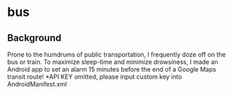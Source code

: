 # bus

## Background
Prone to the humdrums of public transportation, I frequently doze off on the bus or train. To maximize sleep-time and minimize drowsiness, I made an Android app to set an alarm 15 minutes before the end of a Google Maps transit route!
*API KEY omitted, please input custom key into AndroidManifest.xml
